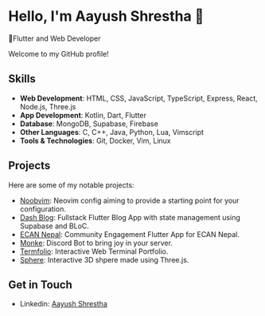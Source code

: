 # Hello, I'm Aayush Shrestha 👋

📱Flutter and Web Developer

Welcome to my GitHub profile!

## Skills

- **Web Development**: HTML, CSS, JavaScript, TypeScript, Express, React, Node.js, Three.js
- **App Development**: Kotlin, Dart, Flutter
- **Database**: MongoDB, Supabase, Firebase
- **Other Languages**: C, C++, Java, Python, Lua, Vimscript
- **Tools & Technologies**: Git, Docker, Vim, Linux

## Projects

Here are some of my notable projects:

- [Noobvim](https://github.com/aayushshres/Noobvim): Neovim config aiming to provide a starting point for your configuration.
- [Dash Blog](https://github.com/aayushshres/Blog-App): Fullstack Flutter Blog App with state management using Supabase and BLoC.
- [ECAN Nepal](https://play.google.com/store/apps/details?id=com.susankya.ecan&hl=en&gl=US&pli=1): Community Engagement Flutter App for ECAN Nepal.
- [Monke](https://github.com/aayushshres/Monke-Discord-Bot): Discord Bot to bring joy in your server.
- [Termfolio](https://termfolio-kappa.vercel.app/): Interactive Web Terminal Portfolio.
- [Sphere](https://sphere-smoky.vercel.app/): Interactive 3D shpere made using Three.js.

## Get in Touch

- Linkedin: [Aayush Shrestha](https://www.linkedin.com/in/aayushshres/)
